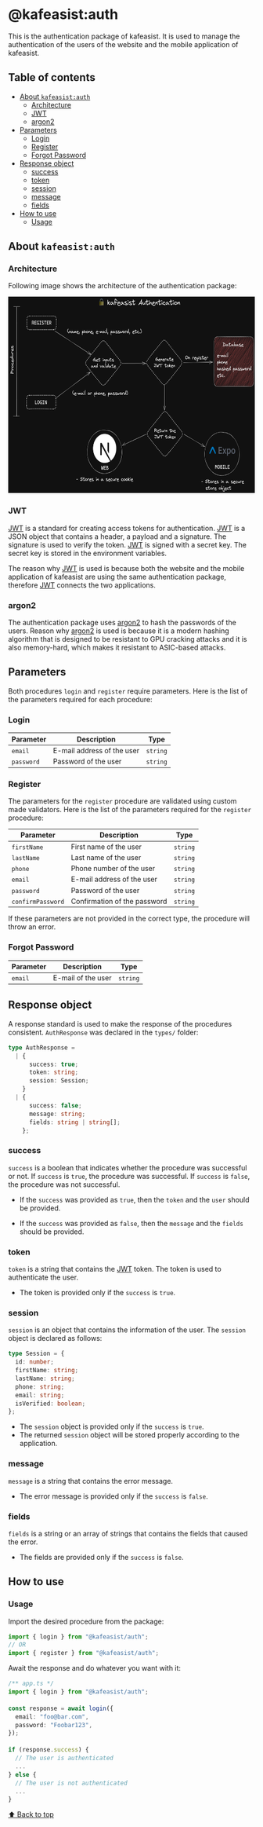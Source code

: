 # @kafeasist:auth

This is the authentication package of kafeasist. It is used to manage the authentication of the users of the website and the mobile application of kafeasist.

## Table of contents

- [About `kafeasist:auth`](#about-kafeasistauth)
  - [Architecture](#architecture)
  - [JWT](#jwt)
  - [argon2](#argon2)
- [Parameters](#parameters)
  - [Login](#login)
  - [Register](#register)
  - [Forgot Password](#forgot-password)
- [Response object](#response-object)
  - [success](#success)
  - [token](#token)
  - [session](#session)
  - [message](#message)
  - [fields](#fields)
- [How to use](#how-to-use)
  - [Usage](#usage)

## About `kafeasist:auth`

### Architecture

Following image shows the architecture of the authentication package:

<p align="center">
	<img src="./assets/authentication.png" alt="Architecture" height=400>
</p>

### JWT

[JWT](https://jwt.io/) is a standard for creating access tokens for authentication. [JWT](https://jwt.io/) is a JSON object that contains a header, a payload and a signature. The signature is used to verify the token. [JWT](https://jwt.io/) is signed with a secret key. The secret key is stored in the environment variables.

The reason why [JWT](https://jwt.io/) is used is because both the website and the mobile application of kafeasist are using the same authentication package, therefore [JWT](https://jwt.io/) connects the two applications.

### argon2

The authentication package uses [argon2](https://www.npmjs.com/package/argon2) to hash the passwords of the users. Reason why [argon2](https://www.npmjs.com/package/argon2) is used is because it is a modern hashing algorithm that is designed to be resistant to GPU cracking attacks and it is also memory-hard, which makes it resistant to ASIC-based attacks.

## Parameters

Both procedures `login` and `register` require parameters. Here is the list of the parameters required for each procedure:

### Login

| Parameter  | Description                | Type     |
| ---------- | -------------------------- | -------- |
| `email`    | E-mail address of the user | `string` |
| `password` | Password of the user       | `string` |

### Register

The parameters for the `register` procedure are validated using custom made validators. Here is the list of the parameters required for the `register` procedure:

| Parameter         | Description                  | Type     |
| ----------------- | ---------------------------- | -------- |
| `firstName`       | First name of the user       | `string` |
| `lastName`        | Last name of the user        | `string` |
| `phone`           | Phone number of the user     | `string` |
| `email`           | E-mail address of the user   | `string` |
| `password`        | Password of the user         | `string` |
| `confirmPassword` | Confirmation of the password | `string` |

If these parameters are not provided in the correct type, the procedure will throw an error.

### Forgot Password

| Parameter | Description        | Type     |
| --------- | ------------------ | -------- |
| `email`   | E-mail of the user | `string` |

## Response object

A response standard is used to make the response of the procedures consistent. `AuthResponse` was declared in the `types/` folder:

```typescript
type AuthResponse =
  | {
      success: true;
      token: string;
      session: Session;
    }
  | {
      success: false;
      message: string;
      fields: string | string[];
    };
```

### success

`success` is a boolean that indicates whether the procedure was successful or not. If `success` is `true`, the procedure was successful. If `success` is `false`, the procedure was not successful.

- If the `success` was provided as `true`, then the `token` and the `user` should be provided.

- If the `success` was provided as `false`, then the `message` and the `fields` should be provided.

### token

`token` is a string that contains the [JWT](https://jwt.io/) token. The token is used to authenticate the user.

- The token is provided only if the `success` is `true`.

### session

`session` is an object that contains the information of the user. The `session` object is declared as follows:

```typescript
type Session = {
  id: number;
  firstName: string;
  lastName: string;
  phone: string;
  email: string;
  isVerified: boolean;
};
```

- The `session` object is provided only if the `success` is `true`.
- The returned `session` object will be stored properly according to the application.

### message

`message` is a string that contains the error message.

- The error message is provided only if the `success` is `false`.

### fields

`fields` is a string or an array of strings that contains the fields that caused the error.

- The fields are provided only if the `success` is `false`.

## How to use

### Usage

Import the desired procedure from the package:

```typescript
import { login } from "@kafeasist/auth";
// OR
import { register } from "@kafeasist/auth";
```

Await the response and do whatever you want with it:

```typescript
/** app.ts */
import { login } from "@kafeasist/auth";

const response = await login({
  email: "foo@bar.com",
  password: "Foobar123",
});

if (response.success) {
  // The user is authenticated
  ...
} else {
  // The user is not authenticated
  ...
}
```

[⬆ Back to top](#table-of-contents)
